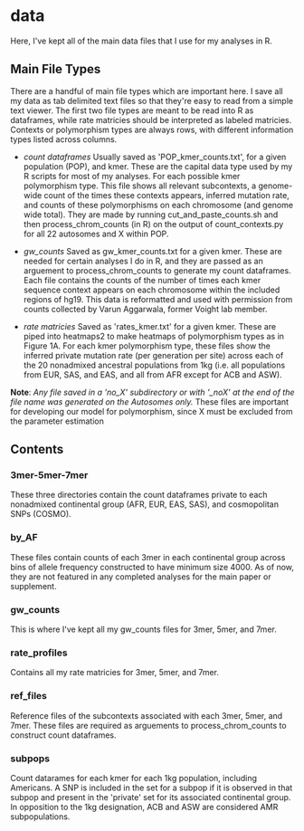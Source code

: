 # data

Here, I've kept all of the main data files that I use for my analyses in R.

## Main File Types

There are a handful of main file types which are important here.  I save all my data as tab delimited text files so that they're easy to read from a simple text viewer.  The first two file types are meant to be read into R as dataframes, while rate matricies should be interpreted as labeled matricies.  Contexts or polymorphism types are always rows, with different information types listed across columns.

- *count dataframes* Usually saved as 'POP_kmer_counts.txt', for a given population (POP), and kmer. These are the capital data type used by my R scripts for most of my analyses. For each possible kmer polymorphism type. This file shows all relevant subcontexts, a genome-wide count of the times these contexts appears, inferred mutation rate, and counts of these polymorphisms on each chromosome (and genome wide total).  They are made by running cut_and_paste_counts.sh and then process_chrom_counts (in R) on the output of count_contexts.py for all 22 autosomes and X within POP.

- *gw_counts* Saved as gw_kmer_counts.txt for a given kmer. These are needed for certain analyses I do in R, and they are passed as an arguement to process_chrom_counts to generate my count dataframes. Each file contains the counts of the number of times each kmer sequence context appears on each chromosome within the included regions of hg19. This data is reformatted and used with permission from counts collected by Varun Aggarwala, former Voight lab member.

- *rate matricies* Saved as 'rates_kmer.txt' for a given kmer.  These are piped into heatmaps2 to make heatmaps of polymorphism types as in Figure 1A. For each kmer polymorphism type, these files show the inferred private mutation rate (per generation per site) across each of the 20 nonadmixed ancestral populations from 1kg (i.e. all populations from EUR, SAS, and EAS, and all from AFR except for ACB and ASW).

**Note**: *Any file saved in a 'no_X' subdirectory or with '_noX' at the end of the file name was generated on the Autosomes only.*  These files are important for developing our model for polymorphism, since X must be excluded from the parameter estimation

## Contents

### 3mer-5mer-7mer

These three directories contain the count dataframes private to each nonadmixed continental group (AFR, EUR, EAS, SAS), and cosmopolitan SNPs (COSMO).

### by_AF

These files contain counts of each 3mer in each continental group across bins of allele frequency constructed to have minimum size 4000.  As of now, they are not featured in any completed analyses for the main paper or supplement.  

### gw_counts

This is where I've kept all my gw_counts files for 3mer, 5mer, and 7mer.

### rate_profiles

Contains all my rate matricies for 3mer, 5mer, and 7mer.

### ref_files

Reference files of the subcontexts associated with each 3mer, 5mer, and 7mer.  These files are required as arguements to process_chrom_counts to construct count dataframes.

### subpops

Count datarames for each kmer for each 1kg population, including Americans.  A SNP is included in the set for a subpop if it is observed in that subpop and present in the 'private' set for its associated continental group.  In opposition to the 1kg designation, ACB and ASW are considered AMR subpopulations.
